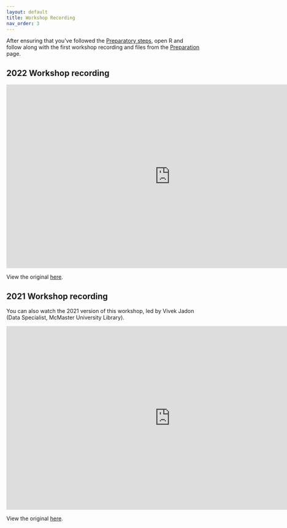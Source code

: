 ```yaml
---
layout: default
title: Workshop Recording
nav_order: 3
---
```


After ensuring that you've followed the [Preparatory steps](preparation), open R and follow along with the first workshop recording and files from the [Preparation](https://scds.github.io/r-programming/preparation.html) page.

## 2022 Workshop recording

<iframe height="480" width="853" allowfullscreen frameborder=0 src="https://echo360.ca/media/72bb7a46-c355-442b-8813-d59f853b4ff7/public"></iframe>

View the original [here](https://echo360.ca/media/72bb7a46-c355-442b-8813-d59f853b4ff7/public).

## 2021 Workshop recording

You can also watch the 2021 version of this workshop, led by Vivek Jadon (Data Specialist, McMaster University Library). 

<iframe height="480" width="853" allowfullscreen frameborder=0 src="https://echo360.ca/lesson/e1091263-cb56-4b7d-b75a-dbaea4b396e0/classroom#sortDirection=desc"></iframe>

View the original [here](https://echo360.ca/lesson/e1091263-cb56-4b7d-b75a-dbaea4b396e0/classroom#sortDirection=desc).
